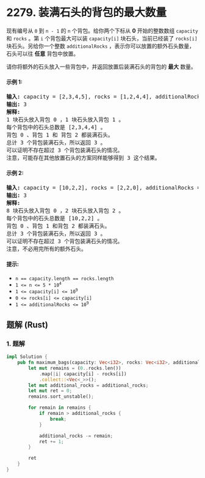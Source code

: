 # 2279. 装满石头的背包的最大数量
现有编号从 `0` 到 `n - 1` 的 `n` 个背包。给你两个下标从 **0** 开始的整数数组 `capacity` 和 `rocks` 。第 `i` 个背包最大可以装 `capacity[i]` 块石头，当前已经装了 `rocks[i]` 块石头。另给你一个整数 `additionalRocks` ，表示你可以放置的额外石头数量，石头可以往 **任意** 背包中放置。

请你将额外的石头放入一些背包中，并返回放置后装满石头的背包的 **最大** 数量。

#### 示例 1:
<pre>
<strong>输入:</strong> capacity = [2,3,4,5], rocks = [1,2,4,4], additionalRocks = 2
<strong>输出:</strong> 3
<strong>解释:</strong>
1 块石头放入背包 0 ，1 块石头放入背包 1 。
每个背包中的石头总数是 [2,3,4,4] 。
背包 0 、背包 1 和 背包 2 都装满石头。
总计 3 个背包装满石头，所以返回 3 。
可以证明不存在超过 3 个背包装满石头的情况。
注意，可能存在其他放置石头的方案同样能够得到 3 这个结果。
</pre>

#### 示例 2:
<pre>
<strong>输入:</strong> capacity = [10,2,2], rocks = [2,2,0], additionalRocks = 100
<strong>输出:</strong> 3
<strong>解释:</strong>
8 块石头放入背包 0 ，2 块石头放入背包 2 。
每个背包中的石头总数是 [10,2,2] 。
背包 0 、背包 1 和背包 2 都装满石头。
总计 3 个背包装满石头，所以返回 3 。
可以证明不存在超过 3 个背包装满石头的情况。
注意，不必用完所有的额外石头。
</pre>

#### 提示:
* `n == capacity.length == rocks.length`
* <code>1 <= n <= 5 * 10<sup>4</sup></code>
* <code>1 <= capacity[i] <= 10<sup>9</sup></code>
* `0 <= rocks[i] <= capacity[i]`
* <code>1 <= additionalRocks <= 10<sup>9</sup></code>

## 题解 (Rust)

### 1. 题解
```Rust
impl Solution {
    pub fn maximum_bags(capacity: Vec<i32>, rocks: Vec<i32>, additional_rocks: i32) -> i32 {
        let mut remains = (0..rocks.len())
            .map(|i| capacity[i] - rocks[i])
            .collect::<Vec<_>>();
        let mut additional_rocks = additional_rocks;
        let mut ret = 0;
        remains.sort_unstable();

        for remain in remains {
            if remain > additional_rocks {
                break;
            }

            additional_rocks -= remain;
            ret += 1;
        }

        ret
    }
}
```
